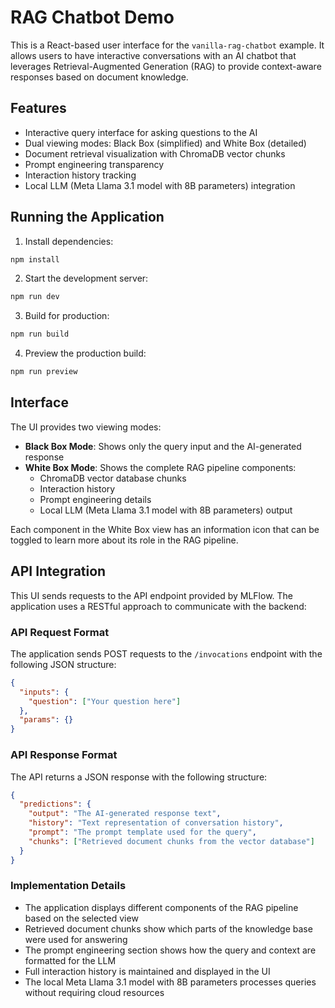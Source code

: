 # RAG Chatbot Demo

This is a React-based user interface for the `vanilla-rag-chatbot` example. It allows users to have interactive conversations with an AI chatbot that leverages Retrieval-Augmented Generation (RAG) to provide context-aware responses based on document knowledge.

## Features

- Interactive query interface for asking questions to the AI
- Dual viewing modes: Black Box (simplified) and White Box (detailed)
- Document retrieval visualization with ChromaDB vector chunks
- Prompt engineering transparency
- Interaction history tracking
- Local LLM (Meta Llama 3.1 model with 8B parameters) integration

## Running the Application

1. Install dependencies:

```bash
npm install
```

2. Start the development server:

```bash
npm run dev
```

3. Build for production:

```bash
npm run build
```

4. Preview the production build:

```bash
npm run preview
```

## Interface

The UI provides two viewing modes:

- **Black Box Mode**: Shows only the query input and the AI-generated response
- **White Box Mode**: Shows the complete RAG pipeline components:
  - ChromaDB vector database chunks
  - Interaction history
  - Prompt engineering details
  - Local LLM (Meta Llama 3.1 model with 8B parameters) output

Each component in the White Box view has an information icon that can be toggled to learn more about its role in the RAG pipeline.

## API Integration

This UI sends requests to the API endpoint provided by MLFlow. The application uses a RESTful approach to communicate with the backend:

### API Request Format

The application sends POST requests to the `/invocations` endpoint with the following JSON structure:

```json
{
  "inputs": {
    "question": ["Your question here"]
  },
  "params": {}
}
```

### API Response Format

The API returns a JSON response with the following structure:

```json
{
  "predictions": {
    "output": "The AI-generated response text",
    "history": "Text representation of conversation history",
    "prompt": "The prompt template used for the query",
    "chunks": ["Retrieved document chunks from the vector database"]
  }
}
```

### Implementation Details

- The application displays different components of the RAG pipeline based on the selected view
- Retrieved document chunks show which parts of the knowledge base were used for answering
- The prompt engineering section shows how the query and context are formatted for the LLM
- Full interaction history is maintained and displayed in the UI
- The local Meta Llama 3.1 model with 8B parameters processes queries without requiring cloud resources